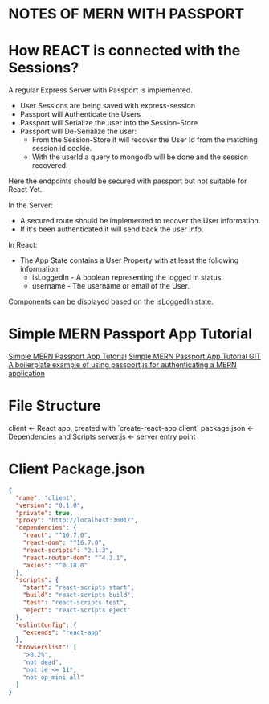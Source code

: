 # NOTES OF MERN WITH PASSPORT

# How REACT is connected with the Sessions?

A regular Express Server with Passport is implemented.
* User Sessions are being saved with express-session
* Passport will Authenticate the Users
* Passport will Serialize the user into the Session-Store
* Passport will De-Serialize the user:
  * From the Session-Store it will recover the User Id from the matching session.id cookie.
  * With the userId a query to mongodb will be done and the session recovered.

Here the endpoints should be secured with passport but not suitable for React Yet.

In the Server:
* A secured route should be implemented to recover the User information.
* If it's been authenticated it will send back the user info.

In React:
* The App State contains a User Property with at least the following information:
  * isLoggedIn - A boolean representing the logged in status.
  * username - The username or email of the User.

Components can be displayed based on the isLoggedIn state.

# Simple MERN Passport App Tutorial

[Simple MERN Passport App Tutorial](https://medium.com/@brendt_bly/simple-mern-passport-app-tutorial-4aec2105e367)
[Simple MERN Passport App Tutorial GIT](https://github.com/b-bly/simple-mern-passport)
[A boilerplate example of using passport.js for authenticating a MERN application](https://github.com/thechutrain/mern-passport)

# File Structure

client          <- React app, created with ´create-react-app client´
package.json    <- Dependencies and Scripts
server.js       <- server entry point

# Client Package.json

```json
{
  "name": "client",
  "version": "0.1.0",
  "private": true,
  "proxy": "http://localhost:3001/",
  "dependencies": {
    "react": "^16.7.0",
    "react-dom": "^16.7.0",
    "react-scripts": "2.1.3",
    "react-router-dom": "^4.3.1",
    "axios": "^0.18.0"
  },
  "scripts": {
    "start": "react-scripts start",
    "build": "react-scripts build",
    "test": "react-scripts test",
    "eject": "react-scripts eject"
  },
  "eslintConfig": {
    "extends": "react-app"
  },
  "browserslist": [
    ">0.2%",
    "not dead",
    "not ie <= 11",
    "not op_mini all"
  ]
}
```